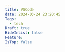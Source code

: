 ```yaml
---
title: VSCode
date: 2024-03-24 23:20:45
Tags:
  - tech
Draft: true
HideInList: false
Feature: 
IsTop: false
---
```











